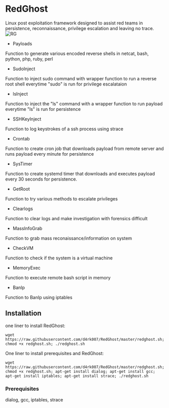 # RedGhost
Linux post exploitation framework designed to assist red teams in persistence, reconnaissance, privilege escalation and leaving no trace. 
![RG](https://user-images.githubusercontent.com/44454186/61984994-8635d000-aff6-11e9-8f37-ae708f4a971c.PNG)

- Payloads

Function to generate various encoded reverse shells in
netcat, bash, python, php, ruby, perl

- SudoInject

Function to inject sudo command with wrapper function to run a reverse root shell everytime "sudo" is run for privilege     escalataion

- lsInject 

Function to inject the "ls" command with a wrapper function to run payload everytime "ls" is run for persistence

- SSHKeyInject

Function to log keystrokes of a ssh process using strace

- Crontab

Function to create cron job that downloads payload from remote server and runs payload every minute for persistence

- SysTimer

Function to create systemd timer that downloads and executes payload every 30 seconds for persistence.

- GetRoot

Function to try various methods to escalate privileges


- Clearlogs

Function to clear logs and make investigation with forensics difficult


- MassInfoGrab

Function to grab mass reconaissance/information on system

- CheckVM

Function to check if the system is a virtual machine


- MemoryExec

Function to execute remote bash script in memory


- BanIp

Function to BanIp using iptables


## Installation

one liner to install RedGhost:
```
wget https://raw.githubusercontent.com/d4rk007/RedGhost/master/redghost.sh; chmod +x redghost.sh; ./redghost.sh
```

One liner to install prerequisites and RedGhost:
```
wget https://raw.githubusercontent.com/d4rk007/RedGhost/master/redghost.sh; chmod +x redghost.sh; apt-get install dialog; apt-get install gcc; apt-get install iptables; apt-get install strace; ./redghost.sh
```

### Prerequisites

dialog, gcc, iptables, strace
